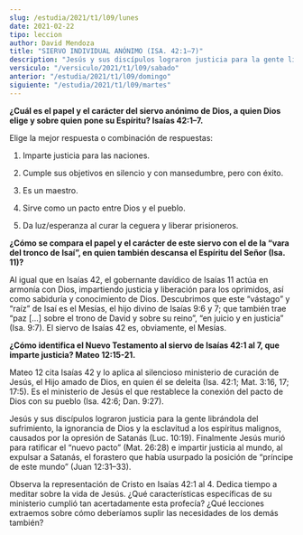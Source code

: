 ```yaml
---
slug: /estudia/2021/t1/l09/lunes
date: 2021-02-22
tipo: leccion
author: David Mendoza
title: "SIERVO INDIVIDUAL ANÓNIMO (ISA. 42:1–7)"
description: "Jesús y sus discípulos lograron justicia para la gente librándola del sufrimiento, la ignorancia de Dios y la esclavitud a los espíritus malignos, causados por la opresión de Satanás (Luc. 10:19). Finalmente Jesús murió para ratificar el “nuevo pacto” (Mat. 26:28) e impartir justicia al mundo, al expulsar a Satanás"
versiculo: "/versiculo/2021/t1/l09/sabado"
anterior: "/estudia/2021/t1/l09/domingo"
siguiente: "/estudia/2021/t1/l09/martes"
---
```


**¿Cuál es el papel y el carácter del siervo
anónimo de Dios, a quien Dios elige y sobre quien pone su
Espíritu? Isaías 42:1–7.**

Elige la mejor respuesta o combinación de respuestas:

1. Imparte justicia para las naciones.
2.  Cumple sus objetivos en silencio y con mansedumbre, pero con
     éxito.

3. Es un maestro.
4. Sirve como un pacto entre Dios y el pueblo.
5. Da luz/esperanza al curar la ceguera y liberar prisioneros.

**¿Cómo se compara el papel y el carácter de este
siervo con el de la “vara del tronco de Isaí”, en
quien también descansa el Espíritu del Señor (Isa.
11)?**

Al igual que en Isaías 42, el gobernante davídico de
Isaías 11 actúa en armonía con Dios, impartiendo
justicia y liberación para los oprimidos, así como
sabiduría y conocimiento de Dios. Descubrimos que este
“vástago” y “raíz” de Isaí es
el Mesías, el hijo divino de Isaías 9:6 y 7; que
también trae “paz [...] sobre el trono de David y sobre su
reino”, “en juicio y en justicia” (Isa. 9:7). El
siervo de Isaías 42 es, obviamente, el Mesías.


**¿Cómo identifica el Nuevo Testamento al siervo de
Isaías 42:1 al 7, que imparte justicia? Mateo 12:15-21.**

Mateo 12 cita Isaías 42 y lo aplica al silencioso ministerio de
curación de Jesús, el Hijo amado de Dios, en quien él
se deleita (Isa. 42:1; Mat. 3:16, 17; 17:5). Es el ministerio de
Jesús el que restablece la conexión del pacto de Dios con su
pueblo (Isa. 42:6; Dan. 9:27).


Jesús y sus discípulos lograron justicia para la gente
librándola del sufrimiento, la ignorancia de Dios y la esclavitud
a los espíritus malignos, causados por la opresión de
Satanás (Luc. 10:19). Finalmente Jesús murió para
ratificar el “nuevo pacto” (Mat. 26:28) e impartir
justicia al mundo, al expulsar a Satanás, el forastero que
había usurpado la posición de “príncipe de este
mundo” (Juan 12:31–33).


Observa la representación de Cristo en Isaías 42:1 al 4.
Dedica tiempo a meditar sobre la vida de Jesús. ¿Qué
características específicas de su ministerio cumplió
tan acertadamente esta profecía? ¿Qué lecciones
extraemos sobre cómo deberíamos suplir las necesidades de
los demás también?
